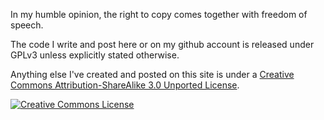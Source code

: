 In my humble opinion, the right to copy comes together with freedom of speech.

The code I write and post here or on my github account is released under GPLv3 unless explicitly stated otherwise.

Anything else I've created and posted on this site is under a <a rel="license" href="http://creativecommons.org/licenses/by-sa/3.0/deed.en_US">Creative Commons Attribution-ShareAlike 3.0 Unported License</a>.

<a rel="license" href="http://creativecommons.org/licenses/by-sa/3.0/deed.en_US"><img alt="Creative Commons License" style="border-width:0" src="http://i.creativecommons.org/l/by-sa/3.0/88x31.png" />
